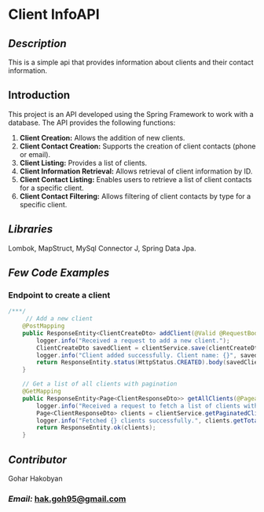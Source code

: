 # Client InfoAPI

## *Description*
This is a simple api that provides information about clients and their contact information.

## Introduction

This project is an API developed using the Spring Framework to work with a database. The API provides the following functions:

1. **Client Creation:** Allows the addition of new clients.
2. **Client Contact Creation:** Supports the creation of client contacts (phone or email).
3. **Client Listing:** Provides a list of clients.
4. **Client Information Retrieval:** Allows retrieval of client information by ID.
5. **Client Contact Listing:** Enables users to retrieve a list of client contacts for a specific client.
6. **Client Contact Filtering:** Allows filtering of client contacts by type for a specific client.

## *Libraries*

Lombok, MapStruct,  MySql Connector J,  Spring Data Jpa.

## *Few Code Examples*
### Endpoint to create a client

``` java
/***/
     // Add a new client
    @PostMapping
    public ResponseEntity<ClientCreateDto> addClient(@Valid @RequestBody ClientCreateDto clientCreateDto) {
        logger.info("Received a request to add a new client.");
        ClientCreateDto savedClient = clientService.save(clientCreateDto);
        logger.info("Client added successfully. Client name: {}", savedClient.getFirstName());
        return ResponseEntity.status(HttpStatus.CREATED).body(savedClient);
    }

    // Get a list of all clients with pagination
    @GetMapping
    public ResponseEntity<Page<ClientResponseDto>> getAllClients(@PageableDefault(size = 9) Pageable pageable) {
        logger.info("Received a request to fetch a list of clients with pagination. Page: {}, Size: {}", pageable.getPageNumber(), pageable.getPageSize());
        Page<ClientResponseDto> clients = clientService.getPaginatedClients(pageable);
        logger.info("Fetched {} clients successfully.", clients.getTotalElements());
        return ResponseEntity.ok(clients);
    }
``` 

## *Contributor*

Gohar Hakobyan

### *Email:* hak.goh95@gmail.com 